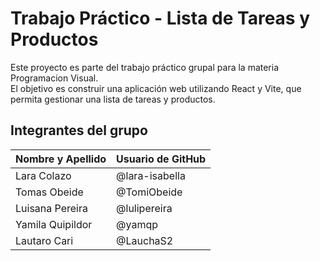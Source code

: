 # Trabajo Práctico - Lista de Tareas y Productos

Este proyecto es parte del trabajo práctico grupal para la materia Programacion Visual.  
El objetivo es construir una aplicación web utilizando React y Vite, que permita gestionar una lista de tareas y productos.

##  Integrantes del grupo

| Nombre y Apellido      | Usuario de GitHub     |
|------------------------|-----------------------|
|       Lara Colazo      | @lara-isabella        |
|      Tomas Obeide      | @TomiObeide           |
|     Luisana Pereira    | @lulipereira          |
|     Yamila Quipildor   | @yamqp                |
|      Lautaro Cari      | @LauchaS2             |
